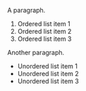 A paragraph.

1.  Ordered list item 1
2.  Ordered list item 2
3.  Ordered list item 3

Another paragraph.

*   Unordered list item 1
*   Unordered list item 2
*   Unordered list item 3